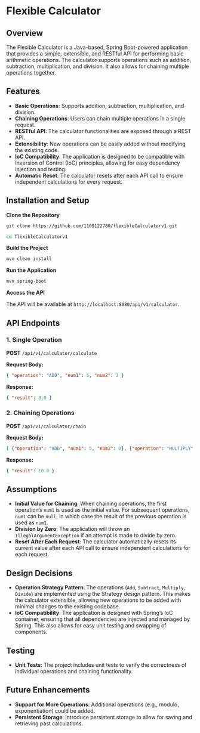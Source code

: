 # Flexible Calculator

## Overview

The Flexible Calculator is a Java-based, Spring Boot-powered application that provides a simple, extensible, and RESTful API for performing basic arithmetic operations. The calculator supports operations such as addition, subtraction, multiplication, and division. It also allows for chaining multiple operations together.

## Features

- **Basic Operations**: Supports addition, subtraction, multiplication, and division.
- **Chaining Operations**: Users can chain multiple operations in a single request.
- **RESTful API**: The calculator functionalities are exposed through a REST API.
- **Extensibility**: New operations can be easily added without modifying the existing code.
- **IoC Compatibility**: The application is designed to be compatible with Inversion of Control (IoC) principles, allowing for easy dependency injection and testing.
- **Automatic Reset**: The calculator resets after each API call to ensure independent calculations for every request.

## Installation and Setup

**Clone the Repository**

```bash
git clone https://github.com/1109122780/flexibleCalculatorv1.git

cd flexibleCalculatorv1
```

**Build the Project**

```bash
mvn clean install
```

**Run the Application**

```bash
mvn spring-boot
```

**Access the API**

The API will be available at `http://localhost:8080/api/v1/calculator`.

## API Endpoints

### 1. **Single Operation**

**POST** `/api/v1/calculator/calculate`

**Request Body:**

```json
{ "operation": "ADD", "num1": 5, "num2": 3 }
```

**Response:**

```json
{ "result": 8.0 }
```



### 2. **Chaining Operations**

**POST** `/api/v1/calculator/chain`

**Request Body:**

```json
[ {"operation": "ADD", "num1": 5, "num2": 0}, {"operation": "MULTIPLY", "num1": null, "num2": 2} ]
```

**Response:**

```json
{ "result": 10.0 }
```



## Assumptions

- **Initial Value for Chaining**: When chaining operations, the first operation’s `num1` is used as the initial value. For subsequent operations, `num1` can be `null`, in which case the result of the previous operation is used as `num1`.
- **Division by Zero**: The application will throw an `IllegalArgumentException` if an attempt is made to divide by zero.
- **Reset After Each Request**: The calculator automatically resets its current value after each API call to ensure independent calculations for each request.

## Design Decisions

- **Operation Strategy Pattern**: The operations (`Add`, `Subtract`, `Multiply`, `Divide`) are implemented using the Strategy design pattern. This makes the calculator extensible, allowing new operations to be added with minimal changes to the existing codebase.
- **IoC Compatibility**: The application is designed with Spring’s IoC container, ensuring that all dependencies are injected and managed by Spring. This also allows for easy unit testing and swapping of components.

## Testing

- **Unit Tests**: The project includes unit tests to verify the correctness of individual operations and chaining functionality.

## Future Enhancements

- **Support for More Operations**: Additional operations (e.g., modulo, exponentiation) could be added.
- **Persistent Storage**: Introduce persistent storage to allow for saving and retrieving past calculations.